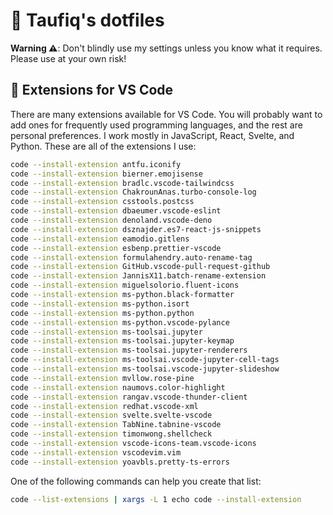 # :banana: Taufiq's dotfiles

**Warning :warning:**: Don't blindly use my settings unless you know what it requires. Please use at your own risk!

## :speech_balloon: Extensions for VS Code

There are many extensions available for VS Code. You will probably want to add ones for frequently used programming languages, and the rest are personal preferences. I work mostly in JavaScript, React, Svelte, and Python. These are all of the extensions I use:

```bash
code --install-extension antfu.iconify
code --install-extension bierner.emojisense
code --install-extension bradlc.vscode-tailwindcss
code --install-extension ChakrounAnas.turbo-console-log
code --install-extension csstools.postcss
code --install-extension dbaeumer.vscode-eslint
code --install-extension denoland.vscode-deno
code --install-extension dsznajder.es7-react-js-snippets
code --install-extension eamodio.gitlens
code --install-extension esbenp.prettier-vscode
code --install-extension formulahendry.auto-rename-tag
code --install-extension GitHub.vscode-pull-request-github
code --install-extension JannisX11.batch-rename-extension
code --install-extension miguelsolorio.fluent-icons
code --install-extension ms-python.black-formatter
code --install-extension ms-python.isort
code --install-extension ms-python.python
code --install-extension ms-python.vscode-pylance
code --install-extension ms-toolsai.jupyter
code --install-extension ms-toolsai.jupyter-keymap
code --install-extension ms-toolsai.jupyter-renderers
code --install-extension ms-toolsai.vscode-jupyter-cell-tags
code --install-extension ms-toolsai.vscode-jupyter-slideshow
code --install-extension mvllow.rose-pine
code --install-extension naumovs.color-highlight
code --install-extension rangav.vscode-thunder-client
code --install-extension redhat.vscode-xml
code --install-extension svelte.svelte-vscode
code --install-extension TabNine.tabnine-vscode
code --install-extension timonwong.shellcheck
code --install-extension vscode-icons-team.vscode-icons
code --install-extension vscodevim.vim
code --install-extension yoavbls.pretty-ts-errors
```

One of the following commands can help you create that list:

```bash
code --list-extensions | xargs -L 1 echo code --install-extension
```
